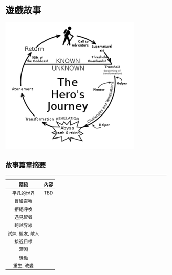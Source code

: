 # 遊戲故事

![story_structure](story_structure.PNG) 

## 故事篇章摘要
--------------

|       階段       | 內容  |
| :--------------: | :---: |
|    平凡的世界    |  TBD  |
|     冒險召喚     |       |
|     拒絕呼喚     |       |
|     遇見智者     |       |
|     跨越界線     |       |
| 試煉, 盟友, 敵人 |       |
|     接近目標     |       |
|       深淵       |       |
|       獎勵       |       |
|    重生, 改變    |       |